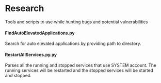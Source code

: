 # Research
Tools and scripts to use while hunting bugs and potential vulnerabilities

#### FindAutoElevatedApplications.py
Search for auto elevated applications by providing path to directory.

#### RestartAllServices.py.py
Parses all the running and stopped services that use SYSTEM account. The running services will be restarted and the stopped services will be started and stopped.
